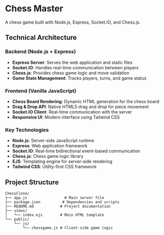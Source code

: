 # Chess Master 

A chess game built with Node.js, Express, Socket.IO, and Chess.js.

## Technical Architecture

### Backend (Node.js + Express)
- **Express Server**: Serves the web application and static files
- **Socket.IO**: Handles real-time communication between players
- **Chess.js**: Provides chess game logic and move validation
- **Game State Management**: Tracks players, turns, and game status

### Frontend (Vanilla JavaScript)
- **Chess Board Rendering**: Dynamic HTML generation for the chess board
- **Drag & Drop API**: Native HTML5 drag and drop for piece movement
- **Socket.IO Client**: Real-time communication with the server
- **Responsive UI**: Modern interface using Tailwind CSS

### Key Technologies
- **Node.js**: Server-side JavaScript runtime
- **Express**: Web application framework
- **Socket.IO**: Real-time bidirectional event-based communication
- **Chess.js**: Chess game logic library
- **EJS**: Templating engine for server-side rendering
- **Tailwind CSS**: Utility-first CSS framework

## Project Structure
```
ChessClone/
├── app.js                 # Main server file
├── package.json          # Dependencies and scripts
├── README.md            # Project documentation
├── views/
│   └── index.ejs        # Main HTML template
└── public/
    └── js/
        └── chessgame.js # Client-side game logic
```

